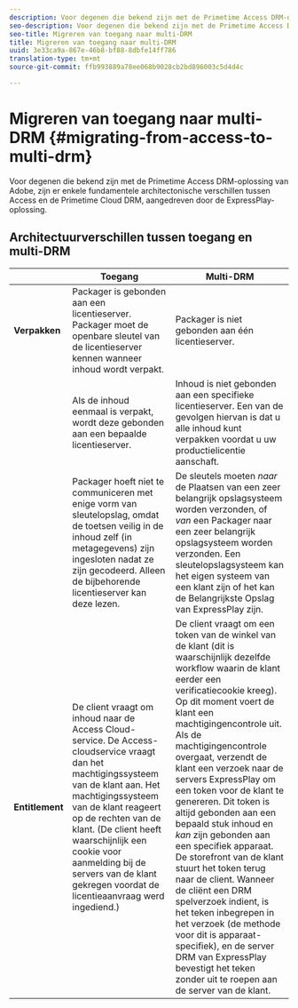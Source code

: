 ```yaml
---
description: Voor degenen die bekend zijn met de Primetime Access DRM-oplossing van Adobe, zijn er enkele fundamentele architectonische verschillen tussen Access en de Primetime Cloud DRM, aangedreven door de ExpressPlay-oplossing.
seo-description: Voor degenen die bekend zijn met de Primetime Access DRM-oplossing van Adobe, zijn er enkele fundamentele architectonische verschillen tussen Access en de Primetime Cloud DRM, aangedreven door de ExpressPlay-oplossing.
seo-title: Migreren van toegang naar multi-DRM
title: Migreren van toegang naar multi-DRM
uuid: 3e33ca9a-867e-46b8-bf88-8dbfe14ff786
translation-type: tm+mt
source-git-commit: ffb993889a78ee068b9028cb2bd896003c5d4d4c

---
```



# Migreren van toegang naar multi-DRM {#migrating-from-access-to-multi-drm}

Voor degenen die bekend zijn met de Primetime Access DRM-oplossing van Adobe, zijn er enkele fundamentele architectonische verschillen tussen Access en de Primetime Cloud DRM, aangedreven door de ExpressPlay-oplossing.

## Architectuurverschillen tussen toegang en multi-DRM

|  | Toegang | Multi-DRM |
|---|---|---|
| **Verpakken** | Packager is gebonden aan een licentieserver. Packager moet de openbare sleutel van de licentieserver kennen wanneer inhoud wordt verpakt. | Packager is niet gebonden aan één licentieserver. |
|  | Als de inhoud eenmaal is verpakt, wordt deze gebonden aan een bepaalde licentieserver. | Inhoud is niet gebonden aan een specifieke licentieserver. Een van de gevolgen hiervan is dat u alle inhoud kunt verpakken voordat u uw productielicentie aanschaft. |
|  | Packager hoeft niet te communiceren met enige vorm van sleutelopslag, omdat de toetsen veilig in de inhoud zelf (in metagegevens) zijn ingesloten nadat ze zijn gecodeerd. Alleen de bijbehorende licentieserver kan deze lezen. | De sleutels moeten *naar* de Plaatsen van een zeer belangrijk opslagsysteem worden verzonden, of *van* een Packager naar een zeer belangrijk opslagsysteem worden verzonden. Een sleutelopslagsysteem kan het eigen systeem van een klant zijn of het kan de Belangrijkste Opslag van ExpressPlay zijn. |
| **Entitlement** | De client vraagt om inhoud naar de Access Cloud-service. De Access-cloudservice vraagt dan het machtigingssysteem van de klant aan. Het machtigingssysteem van de klant reageert op de rechten van de klant. (De client heeft waarschijnlijk een cookie voor aanmelding bij de servers van de klant gekregen voordat de licentieaanvraag werd ingediend.) | De client vraagt om een token van de winkel van de klant (dit is waarschijnlijk dezelfde workflow waarin de klant eerder een verificatiecookie kreeg). Op dit moment voert de klant een machtigingencontrole uit. Als de machtigingencontrole overgaat, verzendt de klant een verzoek naar de servers ExpressPlay om een token voor de klant te genereren. Dit token is altijd gebonden aan een bepaald stuk inhoud en *kan* zijn gebonden aan een specifiek apparaat. De storefront van de klant stuurt het token terug naar de client. Wanneer de cliënt een DRM spelverzoek indient, is het teken inbegrepen in het verzoek (de methode voor dit is apparaat-specifiek), en de server DRM van ExpressPlay bevestigt het teken zonder uit te roepen aan de server van de klant. |
